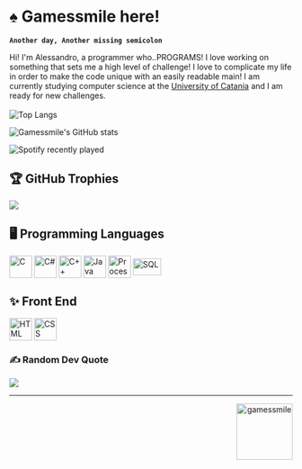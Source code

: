 # ♠️ Gamessmile here!

**`Another day, Another missing semicolon`**

Hi! I'm Alessandro, a programmer who..PROGRAMS! I love working on something that sets me a high level of challenge! I love to complicate my life in order to make the code unique with an easily readable main! I am currently studying computer science at the <a href=http://web.dmi.unict.it/corsi/l-31>University of Catania</a> and I am ready for new challenges.
<br><br>
![Top Langs](https://github-readme-stats.vercel.app/api/top-langs/?username=Gamessmile&show_icons=true&theme=radical)


![Gamessmile's GitHub stats](https://github-readme-stats.vercel.app/api?username=Gamessmile&show_icons=true&theme=radical)
<br>

![Spotify recently played](https://spotify-recently-played-readme.vercel.app/api?user=4le4a9o9acrcyandrfkxl06ko&count=1)
<br>
## 🏆 GitHub Trophies
![](https://github-profile-trophy.vercel.app/?username=Gamessmile&theme=radical&no-frame=false&no-bg=true&margin-w=4)



## 🖥️ Programming Languages
<p align= "left">
 <a href="https://it.wikipedia.org/wiki/C_(linguaggio_di_programmazione)" target="blank"><img align=center src="https://seeklogo.com/images/C/c-programming-language-logo-9B32D017B1-seeklogo.com.png" alt="C" height="40" /></a>
 <a href="https://it.wikipedia.org/wiki/C_sharp" target="blank"><img align=center src="https://seeklogo.com/images/C/c-sharp-c-logo-02F17714BA-seeklogo.com.png" alt="C#" height="40" /></a>
 <a href="https://it.wikipedia.org/wiki/C%2B%2B" target="blank"><img align=center src="https://seeklogo.com/images/C/c-logo-43CE78FF9C-seeklogo.com.png" alt="C++" height="40" /></a>
 <a href="https://it.wikipedia.org/wiki/java" target="blank"><img align=center src="https://seeklogo.com/images/J/java-logo-7F8B35BAB3-seeklogo.com.png" alt="Java" height="40" /></a>
 <a href="https://processing.org/" target="blank"><img align=center src="https://upload.wikimedia.org/wikipedia/commons/c/cb/Processing_2021_logo.svg" alt="Processing" height="40" /></a>
 <a href="https://it.wikipedia.org/wiki/Structured_Query_Language" target="blank"><img align=center src="https://seeklogo.com/images/S/sql-logo-C370DEA066-seeklogo.com.png" alt="SQL" height="30" width="50"/></a>

 ##  ✨ Front End
<p align= "left">
  <a href="https://it.wikipedia.org/wiki/HTML" target="blank"><img align=center src="https://seeklogo.com/images/H/html5-logo-EF92D240D7-seeklogo.com.png" alt="HTML" height="40" /></a>
  <a href="https://it.wikipedia.org/wiki/CSS" target="blank"><img align=center src="https://seeklogo.com/images/C/css3-logo-8724075274-seeklogo.com.png" alt="CSS" height="40" /></a>

### ✍️ Random Dev Quote
![](https://quotes-github-readme.vercel.app/api?type=horizontal&theme=radical)



<hr>

<p align="right"> <img width="100" src="https://komarev.com/ghpvc/?username=gamessmile&label=Profile%20views&color=a926d9&style=for-the-badge" alt="gamessmile" /> </p>




